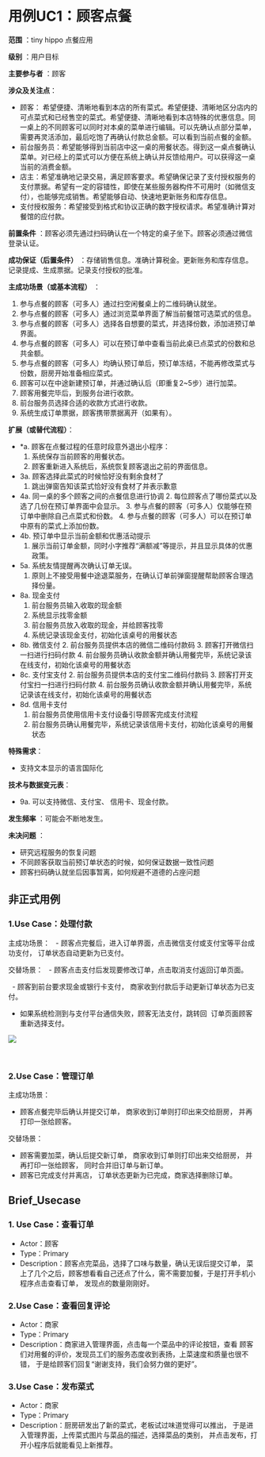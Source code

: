 # 用例UC1：顾客点餐

**范围** ：tiny hippo 点餐应用


**级别** ：用户目标


**主要参与者** ：顾客


**涉众及关注点**：
- 顾客： 希望便捷、清晰地看到本店的所有菜式。希望便捷、清晰地区分店内的可点菜式和已经售空的菜式。希望便捷、清晰地看到本店特殊的优惠信息。同一桌上的不同顾客可以同时对本桌的菜单进行编辑。可以先确认点部分菜单，需要再灵活添加，最后吃饱了再确认付款总金额。可以看到当前点餐的金额。
- 前台服务员：希望能够得到当前店中这一桌的用餐状态。得到这一桌点餐确认菜单。对已经上的菜式可以方便在系统上确认并反馈给用户。可以获得这一桌当前的消费金额。
- 店主：希望准确地记录交易，满足顾客要求。希望确保记录了支付授权服务的支付票据。希望有一定的容错性，即使在某些服务器构件不可用时（如微信支付），也能够完成销售。希望能够自动、快速地更新账务和库存信息。
- 支付授权服务：希望接受到格式和协议正确的数字授权请求。希望准确计算对餐馆的应付款。

**前置条件** ：顾客必须先通过扫码确认在一个特定的桌子坐下。顾客必须通过微信登录认证。


**成功保证（后置条件）** ：存储销售信息。准确计算税金。更新账务和库存信息。记录提成、生成票据。记录支付授权的批准。

**主成功场景（或基本流程）** ：
1. 参与点餐的顾客（可多人）通过扫空闲餐桌上的二维码确认就坐。
2. 参与点餐的顾客（可多人）通过浏览菜单界面了解当前餐馆可选菜式的信息。
3. 参与点餐的顾客（可多人）选择各自想要的菜式，并选择份数，添加进预订单界面。
4. 参与点餐的顾客（可多人）可以在预订单中查看当前此桌已点菜式的份数和总共金额。
5. 参与点餐的顾客（可多人）均确认预订单后，预订单冻结，不能再修改菜式与份数，厨房开始准备相应菜式。
6. 顾客可以在中途新建预订单，并通过确认后（即重复2~5步）进行加菜。
7. 顾客用餐完毕后，到服务台进行收款。
8. 前台服务员选择合适的收款方式进行收款。
9. 系统生成订单票据，顾客携带票据离开（如果有）。


**扩展（或替代流程）**：
- *a. 顾客在点餐过程的任意时段意外退出小程序：
  1. 系统保存当前顾客的用餐状态。
  2. 顾客重新进入系统后，系统恢复顾客退出之前的界面信息。
- 3a. 顾客选择此菜式的时候恰好没有剩余食材了
  1. 跳出弹窗告知该菜式恰好没有食材了并表示歉意
- 4a. 同一桌的多个顾客之间的点餐信息进行协调
  2. 每位顾客点了哪份菜式以及选了几份在预订单界面中会显示。
  3. 参与点餐的顾客（可多人）仅能够在预订单中删除自己点菜式和份数。
  4. 参与点餐的顾客（可多人）可以在预订单中原有的菜式上添加份数。
- 4b. 预订单中显示当前金额和优惠活动提示
  1. 展示当前订单金额，同时小字推荐“满额减”等提示，并且显示具体的优惠政策。
- 5a. 系统友情提醒再次确认订单无误。
  1. 原则上不接受用餐中途退菜服务，在确认订单前弹窗提醒帮助顾客合理选择份量。
- 8a. 现金支付
  1. 前台服务员输入收取的现金额
  2. 系统显示找零金额
  3. 前台服务员放入收取的现金，并给顾客找零
  4. 系统记录该现金支付，初始化该桌号的用餐状态
- 8b. 微信支付
  2. 前台服务员提供本店的微信二维码付款码
  3. 顾客打开微信扫一扫进行扫码付款
  4. 前台服务员确认收款金额并确认用餐完毕，系统记录该在线支付，初始化该桌号的用餐状态
- 8c. 支付宝支付
  2. 前台服务员提供本店的支付宝二维码付款码
  3. 顾客打开支付宝扫一扫进行扫码付款
  4. 前台服务员确认收款金额并确认用餐完毕，系统记录该在线支付，初始化该桌号的用餐状态
- 8d. 信用卡支付
  1. 前台服务员使用信用卡支付设备引导顾客完成支付流程
  2. 前台服务员确认用餐完毕，系统记录该信用卡支付，初始化该桌号的用餐状态




**特殊需求**：
- 支持文本显示的语言国际化

**技术与数据变元表**：
- 9a. 可以支持微信、支付宝、 信用卡、现金付款。

**发生频率** ：可能会不断地发生。

**未决问题** ：
- 研究远程服务的恢复问题
- 不同顾客获取当前预订单状态的时候，如何保证数据一致性问题
- 顾客扫码确认就坐后因事暂离，如何规避不道德的占座问题


## 非正式用例
### 1.Use Case：处理付款

主成功场景：
   - 顾客点完餐后，进入订单界面，点击微信支付或支付宝等平台成功支付，
订单状态自动更新为已支付。

交替场景：
   - 顾客点击支付后发现要修改订单，点击取消支付返回订单页面。
   
   - 顾客到前台要求现金或银行卡支付，
   商家收到付款后手动更新订单状态为已支付。
   
   - 如果系统检测到与支付平台通信失败，顾客无法支付，跳转回
  订单页面顾客重新选择支付。
  
  
  
![](https://github.com/rookies-sysu/Dashboard/blob/master/imgs/usecase_activity1.png)

      
### 2.Use Case：管理订单

主成功场景：
   - 顾客点餐完毕后确认并提交订单，
 商家收到订单则打印出来交给厨房，
 并再打印一张给顾客。

交替场景：
   - 顾客需要加菜，确认后提交新订单，
 商家收到订单则打印出来交给厨房，
 并再打印一张给顾客，
 同时合并旧订单与新订单。
   - 顾客已完成支付并离店，
 订单状态更新为已完成，商家选择删除订单。
 
          
         
## Brief_Usecase

### 1. Use Case：查看订单

- Actor：顾客
- Type：Primary
- Description：顾客点完菜品，选择了口味与数量，确认无误后提交订单，
    菜上了几个之后，顾客想看看自己还点了什么，需不需要加餐，于是打开手机小程序点击查看订单，
    发现点的数量刚刚好。
    
### 2.Use Case：查看回复评论
- Actor：商家
- Type：Primary
- Description：商家进入管理界面，点击每一个菜品中的评论按钮，查看
    顾客们对用餐的评价，发现员工们的服务态度收到表扬，上菜速度和质量也很不错，
    于是给顾客们回复“谢谢支持，我们会努力做的更好”。
    
### 3.Use Case：发布菜式
- Actor：商家
- Type：Primary
- Description：厨房研发出了新的菜式，老板试过味道觉得可以推出，
    于是进入管理界面，上传菜式图片与菜品的描述，选择菜品的类别，
    并点击发布，打开小程序后就能看见上新推荐。
    


        
  
